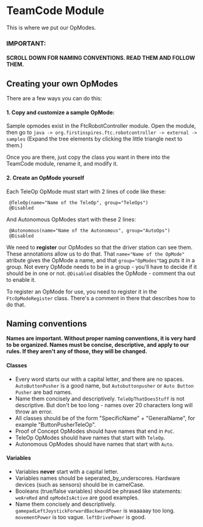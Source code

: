 # TeamCode Module

This is where we put our OpModes.
### IMPORTANT:
#### SCROLL DOWN FOR NAMING CONVENTIONS. READ THEM AND FOLLOW THEM.

## Creating your own OpModes

There are a few ways you can do this:
#### 1. Copy and customize a sample OpMode: 

Sample opmodes exist in the FtcRobotController module. Open the module, then go to 
`java -> org.firstinspires.ftc.robotcontroller -> external -> samples`
(Expand the tree elements by clicking the little triangle next to them.)

Once you are there, just copy the class you want in there into the TeamCode module, rename it,
and modify it.

#### 2. Create an OpMode yourself

Each TeleOp OpMode must start with 2 lines of code like these:
```
 @TeleOp(name="Name of the TeleOp", group="TeleOps")
 @Disabled
```
And Autonomous OpModes start with these 2 lines:
```
 @Autonomous(name="Name of the Autonomous", group="AutoOps")
 @Disabled
```

We need to **register** our OpModes so that the driver station can see them. These annotations allow
us to do that. That `name="Name of the OpMode"` atribute gives the OpMode a name, and
that `group="OpModes"`tag puts it in a group. Not every OpMode needs to be in a group - you'll 
have to decide if it should be in one or not. `@Disabled` disables the OpMode - comment tha out to
enable it.

To register an OpMode for use, you need to register it in the `FtcOpModeRegister` class. There's a
comment in there that describes how to do that.

## Naming conventions
**Names are important. Without proper naming conventions, it is very hard to be organized.
Names must be concise, descriptive, and apply to our rules. If they aren't any of those, they will be changed.**
#### Classes
* Every word starts our with a capital letter, and there are no spaces. `AutoButtonPusher` is a good
name, but `Autobuttonpusher` or `Auto Button Pusher` are bad names.
* Name them concisely and descriptively. `TeleOpThatDoesStuff` is not descriptive. But don't be too long - names over
20 characters long will throw an error.
* All classes should be of the form "SpecificName" + "GeneralName", for example "ButtonPusherTeleOp".
* Proof of Concept OpModes should have names that end in `PoC`.
* TeleOp OpModes should have names that start with `TeleOp`.
* Autonomous OpModes should have names that start with `Auto`.

#### Variables
* Variables **never** start with a capital letter.
* Variables names should be seperated_by_underscores. Hardware devices (such as sensors) should be in camelCase.
* Booleans (true/false variables) should be phrased like statements: `weAreRed` and `opModeIsActive` are
good examples.
* Name them concisely and descriptively. `gamepadLeftJoystickForwardBackwardPower` is waaaaay too long.
`movementPower` is too vague. `leftDrivePower` is good.